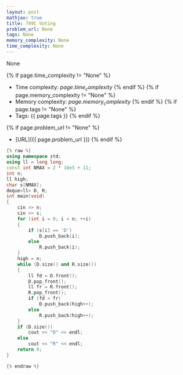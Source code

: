```yaml
---
layout: post
mathjax: true
title: 749C Voting
problem_url: None
tags: None
memory_complexity: None
time_complexity: None
---
```


None


{% if page.time_complexity != "None" %}
- Time complexity: ${{ page.time_complexity }}$
{% endif %}
{% if page.memory_complexity != "None" %}
- Memory complexity: ${{ page.memory_complexity }}$
{% endif %}
{% if page.tags != "None" %}
- Tags: {{ page.tags }}
{% endif %}

{% if page.problem_url != "None" %}
- [URL]({{ page.problem_url }})
{% endif %}

```cpp
{% raw %}
using namespace std;
using ll = long long;
const int NMAX = 2 * 10e5 + 11;
int n;
ll high;
char s[NMAX];
deque<ll> D, R;
int main(void)
{
    cin >> n;
    cin >> s;
    for (int i = 0; i < n; ++i)
    {
        if (s[i] == 'D')
            D.push_back(i);
        else
            R.push_back(i);
    }
    high = n;
    while (D.size() and R.size())
    {
        ll fd = D.front();
        D.pop_front();
        ll fr = R.front();
        R.pop_front();
        if (fd < fr)
            D.push_back(high++);
        else
            R.push_back(high++);
    }
    if (D.size())
        cout << "D" << endl;
    else
        cout << "R" << endl;
    return 0;
}

{% endraw %}
```